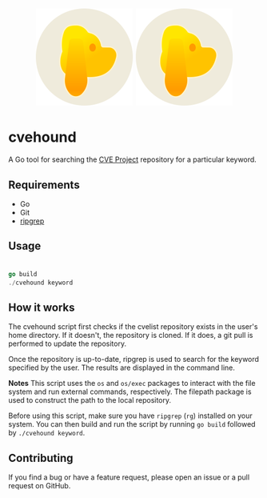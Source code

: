 <h1 align="center">
    <img width="194" src=".github/cvehound-logo.svg#gh-light-mode-only" alt="cvehound">
    <img width="194" src=".github/cvehound-logo.svg#gh-dark-mode-only" alt="cvehound">
</h1>

# cvehound

A Go tool for searching the [CVE Project](https://github.com/CVEProject/cvelist) repository for a particular keyword.

## Requirements

- Go
- Git
- [ripgrep](https://github.com/BurntSushi/ripgrep)

## Usage

```go

go build
./cvehound keyword

```

## How it works

The cvehound script first checks if the cvelist repository exists in the user's home directory. If it doesn't, the repository is cloned. If it does, a git pull is performed to update the repository.

Once the repository is up-to-date, ripgrep is used to search for the keyword specified by the user. The results are displayed in the command line.

**Notes**
This script uses the `os` and `os/exec` packages to interact with the file system and run external commands, respectively. The filepath package is used to construct the path to the local repository.

Before using this script, make sure you have `ripgrep` (`rg`) installed on your system. You can then build and run the script by running `go build` followed by `./cvehound keyword`.

## Contributing

If you find a bug or have a feature request, please open an issue or a pull request on GitHub.
